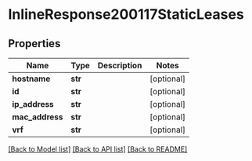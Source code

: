 # InlineResponse200117StaticLeases

## Properties
Name | Type | Description | Notes
------------ | ------------- | ------------- | -------------
**hostname** | **str** |  | [optional] 
**id** | **str** |  | [optional] 
**ip_address** | **str** |  | [optional] 
**mac_address** | **str** |  | [optional] 
**vrf** | **str** |  | [optional] 

[[Back to Model list]](../README.md#documentation-for-models) [[Back to API list]](../README.md#documentation-for-api-endpoints) [[Back to README]](../README.md)

